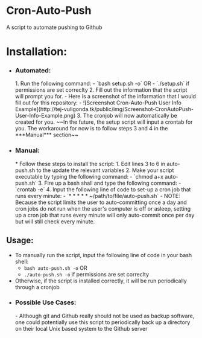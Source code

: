 # Cron-Auto-Push
A script to automate pushing to Github

# Installation:
* <h3>Automated: </h3>
    1. Run the following command:
        - `bash setup.sh -o` OR
        - `./setup.sh` if permissions are set correclty
    2. Fill out the information that the script will prompt you for.
        - Here is a screenshot of the information that I would fill out for this repository:
        - ![Screenshot Cron-Auto-Push User Info Example](http://tej-vuligonda.tk/public/img/Screenshot-CronAutoPush-User-Info-Example.png)
    3. The cronjob will now automatically be created for you.  
    ~~In the future, the setup script will input a crontab for you. The workaround for now is to follow steps 3 and 4 in the ***Manual*** section~~
* <h3>Manual: </h3>
  * Follow these steps to install the script:
    1. Edit lines 3 to 6 in auto-push.sh to the update the relevant variables
    2. Make your script executable by typing the following command:
        - `chmod a+x auto-push.sh`
    3. Fire up a bash shall and type the following command:
        - `crontab -e` 
    4. Input the following line of code to set-up a cron job that runs every minute:
        - `* * * * * ~/path/to/file/auto-push.sh`
        - NOTE: Because the script limits the user to auto-committing once a day and cron jobs do not run when the user's computer is off or asleep, setting up a cron job that runs every minute will only auto-commit once per day but will still check every minute. 

        
## Usage:
* To manually run the script, input the following line of code in your bash shell:
    - `bash auto-push.sh -o` OR  
    - `./auto-push.sh -o` if permissions are set correclty
* Otherwise, if the script is installed correctly, it will be run periodically through a cronjob
* <h3>Possible Use Cases: </h3>
    - Although git and Github really should not be used as backup software, one could potentially use this script to periodically back up a directory on their local Unix based system to the Github server
